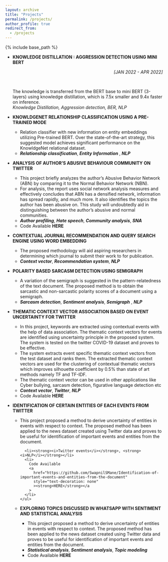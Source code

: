 ```yaml
---
layout: archive
title: "Projects"
permalink: /projects/
author_profile: true
redirect_from:
  - /projects
---
```


{% include base_path %}

<ul>
  <li>
    <p>
      <strong>KNOWLEDGE DISTILLATION : AGGRESSION DETECTION USING MINI BERT</strong></p> <p style="text-align:right;"><i>[JAN 2022 - APR 2022]</i></p>
      <br>
    <p>
      The knowledge is transferred from the BERT base to mini BERT (3-layers)
      using knowledge distillation, which is 7.5x smaller and 9.4x faster on
      inference.<br>
      <em>Knowledge Distillation, Aggression detection, BER, NLP</em>
    </p>
  </li>
  <li>
    <p>
      <strong
        >KNOWLDGENET RELATIONSHIP CLASSIFICATION USING A PRE-TRAINED
        MODE</strong
      >
    </p>
    <ul>
      <li>
        Relation classifier with new information on entity embeddings utilizing
        Pre-trained BERT. Over the state-of-the-art strategy, this suggested
        model achieves significant performance on the KnowldgeNet relational
        dataset.
      </li>
      <li>
        <strong><i>Relationship classification</i></strong>,
        <strong><i>Entity Information </i></strong>,
        <strong><i>NLP</i></strong>
      </li>
    </ul>
  </li>
  <li>
    <p>
      <strong
        >ANALYSIS OF AUTHOR’S ABUSIVE BEHAVIOUR COMMUNITY ON TWITTER</strong
      >
    </p>
    <ul>
      <li>
        This project briefly analyzes the author’s Abusive Behavior Network
        (ABN) by comparing it to the Normal Behavior Network (NBN).
      </li>
      <li>
        For analysis, the report uses social network analysis measures and
        effectively concludes that ABN has a densified network, information has
        spread rapidly, and much more. It also identifies the topics the author
        has been abusive on. This study will undoubtedly aid in distinguishing
        between the author’s abusive and normal communities.
      </li>
      <li>
        <strong><i>Author profiling</i></strong>, <strong><i>Hate speech</i></strong>,
        <strong><i>Community analysis</i></strong>,
        <strong><i>SNA</i></strong>
      </li>
      <li>
        Code Available
        <a
          href="https://github.com/SwapnilSMane/SNA-Project"
          style="text-decoration: none"
          ><strong>HERE</strong></a
        >
      </li>
    </ul>
  </li>
  <li>
    <p>
      <strong
        >CONTEXTUAL JOURNAL RECOMMENDATION AND QUERY SEARCH ENGINE USING WORD
        EMBEDDING</strong
      >
    </p>
    <ul>
      <li>
        The proposed methodology will aid aspiring researchers in determining
        which journal to submit their work to for publication.
      </li>
      <li>
        <strong><i>Context vector</i></strong>, <strong><i>Recommendation system</i></strong>,
        <strong><i>NLP</i></strong>
      </li>
    </ul>
  </li>
  <li>
    <p><strong>POLARITY BASED SARCASM DETECTION USING SEMIGRAPH</strong></p>
    <ul>
      <li>
        A variation of the semigraph is suggested in the pattern-relatedness of
        the text document. The proposed method is to obtain the sarcastic and
        non-sarcastic polarity scores of a document using a semigraph.
      </li>
      <li>
        <strong><i>Sarcasm detection</i></strong>, <strong><i>Sentiment analysis</i></strong>,
        <strong><i>Semigraph</i></strong> , <strong><i>NLP</i></strong>
      </li>
    </ul>
  </li>
  <li>
    <p>
      <strong
        >THEMATIC CONTEXT VECTOR ASSOCIATION BASED ON EVENT UNCERTAINTY FOR
        TWITTER</strong
      >
    </p>
    <ul>
      <li>
        In this project, keywords are extracted using contextual events with the
        help of data association. The thematic context vectors for events are
        identified using uncertainty principle in the proposed system. The
        system is tested on the twitter COVID-19 dataset and proves to be
        effective.
      </li>
      <li>
        The system extracts event specific thematic context vectors from the
        test dataset and ranks them. The extracted thematic context vectors are
        used for the clustering of contextual thematic vectors which improves
        silhouette coefficient by 0.5% than state of art methods namely TF and
        TF-IDF.
      </li>
      <li>
        The thematic context vector can be used in other applications like Cyber
        bullying, sarcasm detection, figurative language detection etc
      </li>
      <li>
        <strong><i>Context vector</i></strong>, <strong><i>Twitter</i></strong>,
        <strong><i>NLP</i></strong>
      </li>
      <li>
        Code Available
        <a
          href="https://github.com/SwapnilSMane/Thematic-context-vector-association-based-on-event-uncertainty-for-twitter-"
          style="text-decoration: none"
          ><strong>HERE</strong></a
        >
      </li>
    </ul>
  </li>

  <li>
    <p>
      <strong
        >IDENTIFICATION OF CERTAIN ENTITIES OF EACH EVENTS FROM TWITTER</strong
      >
    </p>
    <ul>
      <li>
        This project proposed a method to derive uncertainty of entities in
        events with respect to context. The proposed method has been applied to
        the news dataset created using Twitter data and proves to be useful for
        identification of important events and entities from the document.
      </li>

      <li><strong><i>Twitter events</i></strong>, <strong><i>NLP</i></strong></li>
      <li>
        Code Available
        <a
          href="https://github.com/SwapnilSMane/Identification-of-important-events-and-entities-from-the-document"
          style="text-decoration: none"
          ><strong>HERE</strong></a
        >
      </li>
    </ul>
  </li>

  <li>
    <p>
      <strong
        >EXPLORING TOPICS DISCUSSED IN WHATSAPP WITH SENTIMENT AND STATISTICAL
        ANALYSIS</strong
      >
    </p>
    <ul>
      <li>
        This project proposed a method to derive uncertainty of entities in
        events with respect to context. The proposed method has been applied to
        the news dataset created using Twitter data and proves to be useful for
        identification of important events and entities from the document.
      </li>
      <li>
        <strong><i>Statistical analysis</i></strong>,
        <strong><i>Sentiment analysis</i></strong>, <strong><i>Topic modeling</i></strong>
      </li>
      <li>
        Code Available
        <a
          href="https://github.com/SwapnilSMane/Statistical-Analysis-of-WhatsApp-chat"
          style="text-decoration: none"
          ><strong>HERE</strong></a
        >
      </li>
    </ul>
  </li>
</ul>
